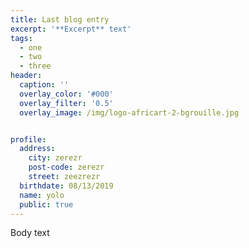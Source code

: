 ```yaml
---
title: Last blog entry
excerpt: '**Excerpt** text'
tags:
  - one
  - two
  - three
header:
  caption: ''
  overlay_color: '#000'
  overlay_filter: '0.5'
  overlay_image: /img/logo-africart-2-bgrouille.jpg


profile:
  address:
    city: zerezr
    post-code: zerezr
    street: zeezrezr
  birthdate: 08/13/2019
  name: yolo
  public: true
---
```

Body text
